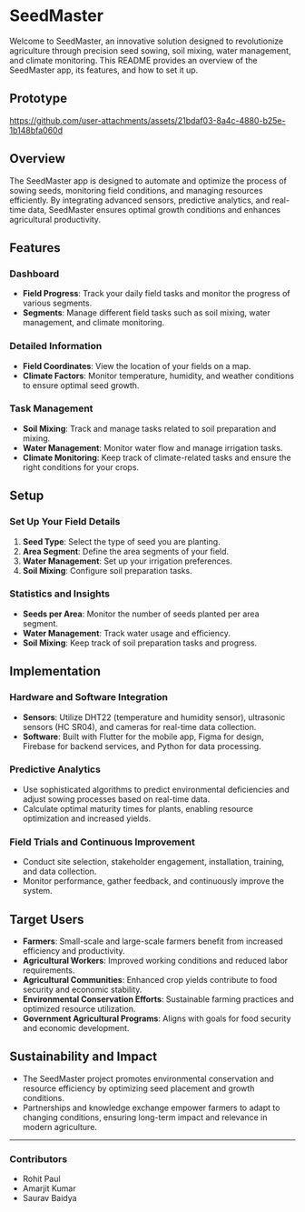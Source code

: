 # SeedMaster

Welcome to SeedMaster, an innovative solution designed to revolutionize agriculture through precision seed sowing, soil mixing, water management, and climate monitoring. This README provides an overview of the SeedMaster app, its features, and how to set it up.

## Prototype


https://github.com/user-attachments/assets/21bdaf03-8a4c-4880-b25e-1b148bfa060d



## Overview

The SeedMaster app is designed to automate and optimize the process of sowing seeds, monitoring field conditions, and managing resources efficiently. By integrating advanced sensors, predictive analytics, and real-time data, SeedMaster ensures optimal growth conditions and enhances agricultural productivity.

## Features

### Dashboard
- **Field Progress**: Track your daily field tasks and monitor the progress of various segments.
- **Segments**: Manage different field tasks such as soil mixing, water management, and climate monitoring.

### Detailed Information
- **Field Coordinates**: View the location of your fields on a map.
- **Climate Factors**: Monitor temperature, humidity, and weather conditions to ensure optimal seed growth.

### Task Management
- **Soil Mixing**: Track and manage tasks related to soil preparation and mixing.
- **Water Management**: Monitor water flow and manage irrigation tasks.
- **Climate Monitoring**: Keep track of climate-related tasks and ensure the right conditions for your crops.

## Setup

### Set Up Your Field Details
1. **Seed Type**: Select the type of seed you are planting.
2. **Area Segment**: Define the area segments of your field.
3. **Water Management**: Set up your irrigation preferences.
4. **Soil Mixing**: Configure soil preparation tasks.

### Statistics and Insights
- **Seeds per Area**: Monitor the number of seeds planted per area segment.
- **Water Management**: Track water usage and efficiency.
- **Soil Mixing**: Keep track of soil preparation tasks and progress.

## Implementation

### Hardware and Software Integration
- **Sensors**: Utilize DHT22 (temperature and humidity sensor), ultrasonic sensors (HC SR04), and cameras for real-time data collection.
- **Software**: Built with Flutter for the mobile app, Figma for design, Firebase for backend services, and Python for data processing.

### Predictive Analytics
- Use sophisticated algorithms to predict environmental deficiencies and adjust sowing processes based on real-time data.
- Calculate optimal maturity times for plants, enabling resource optimization and increased yields.

### Field Trials and Continuous Improvement
- Conduct site selection, stakeholder engagement, installation, training, and data collection.
- Monitor performance, gather feedback, and continuously improve the system.

## Target Users
- **Farmers**: Small-scale and large-scale farmers benefit from increased efficiency and productivity.
- **Agricultural Workers**: Improved working conditions and reduced labor requirements.
- **Agricultural Communities**: Enhanced crop yields contribute to food security and economic stability.
- **Environmental Conservation Efforts**: Sustainable farming practices and optimized resource utilization.
- **Government Agricultural Programs**: Aligns with goals for food security and economic development.

## Sustainability and Impact
- The SeedMaster project promotes environmental conservation and resource efficiency by optimizing seed placement and growth conditions.
- Partnerships and knowledge exchange empower farmers to adapt to changing conditions, ensuring long-term impact and relevance in modern agriculture.

---

### Contributors
- Rohit Paul
- Amarjit Kumar
- Saurav Baidya
